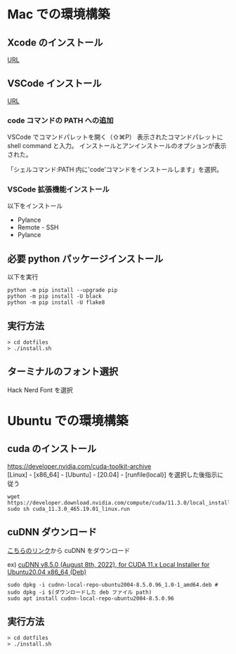 # Mac での環境構築

## Xcode のインストール

[URL](https://itunes.apple.com/jp/app/xcode/id497799835?ls=1&mt=12)

## VSCode インストール

[URL](https://code.visualstudio.com/download)

### code コマンドの PATH への追加

VSCode でコマンドパレットを開く（⇧⌘P）
表示されたコマンドパレットに shell command と入力。
インストールとアンインストールのオプションが表示された。

「シェルコマンド:PATH 内に'code'コマンドをインストールします」を選択。

### VSCode 拡張機能インストール

以下をインストール

- Pylance
- Remote - SSH
- Pylance

## 必要 python パッケージインストール

以下を実行

```
python -m pip install --upgrade pip
python -m pip install -U black
python -m pip install -U flake8
```

## 実行方法

```
> cd dotfiles
> ./install.sh
```

## ターミナルのフォント選択

Hack Nerd Font を選択

# Ubuntu での環境構築

## cuda のインストール

https://developer.nvidia.com/cuda-toolkit-archive  
[Linux] - [x86_64] - [Ubuntu] - [20.04] - [runfile(local)] を選択した後指示に従う

```
wget https://developer.download.nvidia.com/compute/cuda/11.3.0/local_installers/cuda_11.3.0_465.19.01_linux.run
sudo sh cuda_11.3.0_465.19.01_linux.run
```

## cuDNN ダウンロード

[こちらのリンク](https://developer.nvidia.com/rdp/cudnn-download)から cuDNN をダウンロード

ex)
[cuDNN v8.5.0 (August 8th, 2022), for CUDA 11.x Local Installer for Ubuntu20.04 x86_64 (Deb)](https://developer.nvidia.com/compute/cudnn/secure/8.5.0/local_installers/11.7/cudnn-local-repo-ubuntu2004-8.5.0.96_1.0-1_amd64.deb)

```
sudo dpkg -i cudnn-local-repo-ubuntu2004-8.5.0.96_1.0-1_amd64.deb # sudo dpkg -i $(ダウンロードした deb ファイル path)
sudo apt install cudnn-local-repo-ubuntu2004-8.5.0.96
```

## 実行方法

```
> cd dotfiles
> ./install.sh
```
